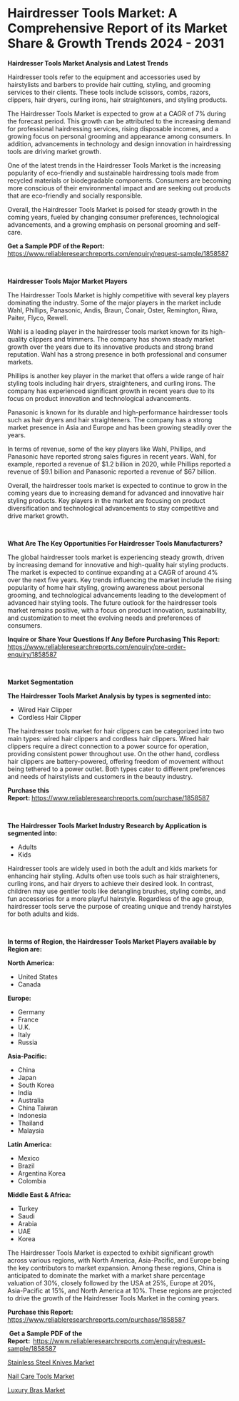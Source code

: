 <p><h1>Hairdresser Tools Market: A Comprehensive Report of its Market Share & Growth Trends 2024 - 2031</h1></p><p><strong>Hairdresser Tools Market Analysis and Latest Trends</strong></p>
<p><p>Hairdresser tools refer to the equipment and accessories used by hairstylists and barbers to provide hair cutting, styling, and grooming services to their clients. These tools include scissors, combs, razors, clippers, hair dryers, curling irons, hair straighteners, and styling products.</p><p>The Hairdresser Tools Market is expected to grow at a CAGR of 7% during the forecast period. This growth can be attributed to the increasing demand for professional hairdressing services, rising disposable incomes, and a growing focus on personal grooming and appearance among consumers. In addition, advancements in technology and design innovation in hairdressing tools are driving market growth.</p><p>One of the latest trends in the Hairdresser Tools Market is the increasing popularity of eco-friendly and sustainable hairdressing tools made from recycled materials or biodegradable components. Consumers are becoming more conscious of their environmental impact and are seeking out products that are eco-friendly and socially responsible.</p><p>Overall, the Hairdresser Tools Market is poised for steady growth in the coming years, fueled by changing consumer preferences, technological advancements, and a growing emphasis on personal grooming and self-care.</p></p>
<p><strong>Get a Sample PDF of the Report:&nbsp;</strong> <a href="https://www.reliableresearchreports.com/enquiry/request-sample/1858587">https://www.reliableresearchreports.com/enquiry/request-sample/1858587</a></p>
<p>&nbsp;</p>
<p><strong>Hairdresser Tools Major Market Players</strong></p>
<p><p>The Hairdresser Tools Market is highly competitive with several key players dominating the industry. Some of the major players in the market include Wahl, Phillips, Panasonic, Andis, Braun, Conair, Oster, Remington, Riwa, Paiter, Flyco, Rewell. </p><p>Wahl is a leading player in the hairdresser tools market known for its high-quality clippers and trimmers. The company has shown steady market growth over the years due to its innovative products and strong brand reputation. Wahl has a strong presence in both professional and consumer markets.</p><p>Phillips is another key player in the market that offers a wide range of hair styling tools including hair dryers, straighteners, and curling irons. The company has experienced significant growth in recent years due to its focus on product innovation and technological advancements.</p><p>Panasonic is known for its durable and high-performance hairdresser tools such as hair dryers and hair straighteners. The company has a strong market presence in Asia and Europe and has been growing steadily over the years.</p><p>In terms of revenue, some of the key players like Wahl, Phillips, and Panasonic have reported strong sales figures in recent years. Wahl, for example, reported a revenue of $1.2 billion in 2020, while Phillips reported a revenue of $9.1 billion and Panasonic reported a revenue of $67 billion. </p><p>Overall, the hairdresser tools market is expected to continue to grow in the coming years due to increasing demand for advanced and innovative hair styling products. Key players in the market are focusing on product diversification and technological advancements to stay competitive and drive market growth.</p></p>
<p>&nbsp;</p>
<p><strong>What Are The Key Opportunities For Hairdresser Tools Manufacturers?</strong></p>
<p><p>The global hairdresser tools market is experiencing steady growth, driven by increasing demand for innovative and high-quality hair styling products. The market is expected to continue expanding at a CAGR of around 4% over the next five years. Key trends influencing the market include the rising popularity of home hair styling, growing awareness about personal grooming, and technological advancements leading to the development of advanced hair styling tools. The future outlook for the hairdresser tools market remains positive, with a focus on product innovation, sustainability, and customization to meet the evolving needs and preferences of consumers.</p></p>
<p><strong>Inquire or Share Your Questions If Any Before Purchasing This Report:</strong> <a href="https://www.reliableresearchreports.com/enquiry/pre-order-enquiry/1858587">https://www.reliableresearchreports.com/enquiry/pre-order-enquiry/1858587</a></p>
<p>&nbsp;</p>
<p><strong>Market Segmentation</strong></p>
<p><strong>The Hairdresser Tools Market Analysis by types is segmented into:</strong></p>
<p><ul><li>Wired Hair Clipper</li><li>Cordless Hair Clipper</li></ul></p>
<p><p>The hairdresser tools market for hair clippers can be categorized into two main types: wired hair clippers and cordless hair clippers. Wired hair clippers require a direct connection to a power source for operation, providing consistent power throughout use. On the other hand, cordless hair clippers are battery-powered, offering freedom of movement without being tethered to a power outlet. Both types cater to different preferences and needs of hairstylists and customers in the beauty industry.</p></p>
<p><strong>Purchase this Report:&nbsp;</strong><a href="https://www.reliableresearchreports.com/purchase/1858587">https://www.reliableresearchreports.com/purchase/1858587</a></p>
<p>&nbsp;</p>
<p><strong>The Hairdresser Tools Market Industry Research by Application is segmented into:</strong></p>
<p><ul><li>Adults</li><li>Kids</li></ul></p>
<p><p>Hairdresser tools are widely used in both the adult and kids markets for enhancing hair styling. Adults often use tools such as hair straighteners, curling irons, and hair dryers to achieve their desired look. In contrast, children may use gentler tools like detangling brushes, styling combs, and fun accessories for a more playful hairstyle. Regardless of the age group, hairdresser tools serve the purpose of creating unique and trendy hairstyles for both adults and kids.</p></p>
<p>&nbsp;</p>
<p><strong>In terms of Region, the Hairdresser Tools Market Players available by Region are:</strong></p>
<p>
    <p> <strong> North America: </strong>
        <ul>
            <li>United States</li>
            <li>Canada</li>
        </ul>
        </p> 
    <p> <strong> Europe: </strong>
        <ul>
            <li>Germany</li>
            <li>France</li>
            <li>U.K.</li>
            <li>Italy</li>
            <li>Russia</li>
        </ul>
        </p> 
    <p> <strong> Asia-Pacific: </strong>
        <ul>
            <li>China</li>
            <li>Japan</li>
            <li>South Korea</li>
            <li>India</li>
            <li>Australia</li>
            <li>China Taiwan</li>
            <li>Indonesia</li>
            <li>Thailand</li>
            <li>Malaysia</li>
        </ul>
        </p> 
    <p> <strong> Latin America: </strong>
        <ul>
            <li>Mexico</li>
            <li>Brazil</li>
            <li>Argentina Korea</li>
            <li>Colombia</li>
        </ul>
        </p> 
    <p> <strong> Middle East & Africa: </strong>
        <ul>
            <li>Turkey</li>
            <li>Saudi</li>
            <li>Arabia</li>
            <li>UAE</li>
            <li>Korea</li>
        </ul>
    </p>
    </p>
<p><p>The Hairdresser Tools Market is expected to exhibit significant growth across various regions, with North America, Asia-Pacific, and Europe being the key contributors to market expansion. Among these regions, China is anticipated to dominate the market with a market share percentage valuation of 30%, closely followed by the USA at 25%, Europe at 20%, Asia-Pacific at 15%, and North America at 10%. These regions are projected to drive the growth of the Hairdresser Tools Market in the coming years.</p></p>
<p><strong>Purchase this Report: </strong><a href="https://www.reliableresearchreports.com/purchase/1858587">https://www.reliableresearchreports.com/purchase/1858587</a></p>
<p>&nbsp;<strong>Get a Sample PDF of the Report:&nbsp;&nbsp;</strong><a href="https://www.reliableresearchreports.com/enquiry/request-sample/1858587">https://www.reliableresearchreports.com/enquiry/request-sample/1858587</a></p>
<p><strong></strong></p>
<p><p><a href="https://github.com/jaidynmorantestelletmjzya/Market-Research-Report-List-1/blob/main/stainless-steel-knives-market.md">Stainless Steel Knives Market</a></p><p><a href="https://github.com/ruddyyedelwadw/Market-Research-Report-List-1/blob/main/nail-care-tools-market.md">Nail Care Tools Market</a></p><p><a href="https://github.com/juniordelafrance/Market-Research-Report-List-2/blob/main/luxury-bras-market.md">Luxury Bras Market</a></p></p>